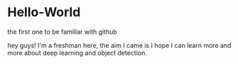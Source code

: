 # Hello-World
the first one to be familiar with  github


hey guys! I'm a freshman here, the aim I came is I hope I can learn more and more about deep learning and object detection.
